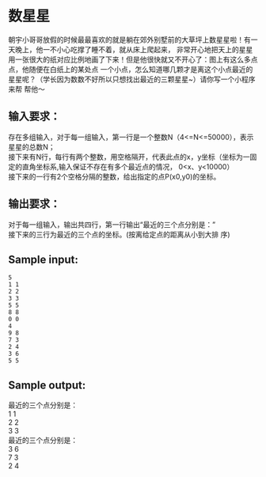 数星星
========
朝宇小哥哥放假的时候最最喜欢的就是躺在郊外别墅前的大草坪上数星星啦！有一天晚上，他一不小心吃撑了睡不着，就从床上爬起来，
非常开心地把天上的星星用一张很大的纸对应比例地画了下来！但是他很快就又不开心了：图上有这么多点点，他随便在白纸上的某处点
一个小点，怎么知道哪几颗才是离这个小点最近的星星呢？（学长因为数数不好所以只想找出最近的三颗星星~）请你写一个小程序来帮
帮他～
## 输入要求：
存在多组输入，对于每一组输入，第一行是一个整数N（4<=N<=50000），表示星星的总数N；  
接下来有N行，每行有两个整数，用空格隔开，代表此点的x，y坐标（坐标为一固定的直角坐标系,输入保证不存在有多个最近点的情况，
0<x、y<10000）  
接下来的一行有2个空格分隔的整数，给出指定的点P(x0,y0)的坐标。
## 输出要求：
对于每一组输入，输出共四行，第一行输出“最近的三个点分别是：”   
接下来的三行为最近的三个点的坐标。(按离给定点的距离从小到大排
序)
## Sample input:
    5  
    1 1  
    2 2  
    3 3  
    5 5  
    8 8  
    0 0  
    4  
    9 8  
    7 3  
    2 4  
    3 6  
    5 5  
## Sample output:
最近的三个点分别是：   
        1 1  
        2 2  
        3 3  
最近的三个点分别是：   
        3 6  
        7 3  
        2 4  
